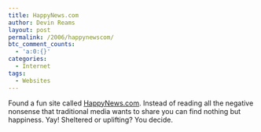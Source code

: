 ```yaml
---
title: HappyNews.com
author: Devin Reams
layout: post
permalink: /2006/happynewscom/
btc_comment_counts:
  - 'a:0:{}'
categories:
  - Internet
tags:
  - Websites
---
```

Found a fun site called [HappyNews.com][1]. Instead of reading all the negative nonsense that traditional media wants to share you can find nothing but happiness. Yay! Sheltered or uplifting? You decide.

 [1]: http://www.happynews.com/